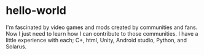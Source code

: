 # hello-world
I'm fascinated by video games and mods created by communities and fans. Now I just need to learn how I can contribute to those communities.
I have a little experience with each; C+, html, Unity, Android studio, Python, and Solarus.
